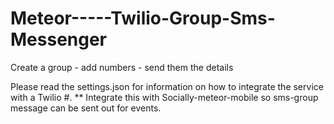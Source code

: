 # Meteor-----Twilio-Group-Sms-Messenger
Create a group - add numbers - send them the details


Please read the settings.json for information on how to integrate the service with a Twilio #.
** Integrate this with Socially-meteor-mobile so sms-group message can be sent out for events. 
